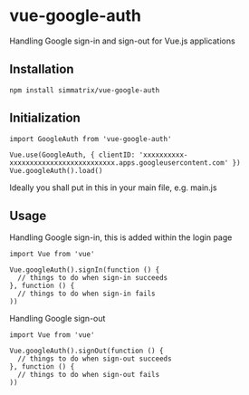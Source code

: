 # vue-google-auth
Handling Google sign-in and sign-out for Vue.js applications

## Installation
`npm install simmatrix/vue-google-auth`

## Initialization
```
import GoogleAuth from 'vue-google-auth'

Vue.use(GoogleAuth, { clientID: 'xxxxxxxxxx-xxxxxxxxxxxxxxxxxxxxxxxxxx.apps.googleusercontent.com' })
Vue.googleAuth().load()
```
Ideally you shall put in this in your main file, e.g. main.js

## Usage
Handling Google sign-in, this is added within the login page
```
import Vue from 'vue'

Vue.googleAuth().signIn(function () { 
  // things to do when sign-in succeeds
}, function () {
  // things to do when sign-in fails
))
```

Handling Google sign-out
```
import Vue from 'vue'

Vue.googleAuth().signOut(function () { 
  // things to do when sign-out succeeds
}, function () {
  // things to do when sign-out fails
))
```
